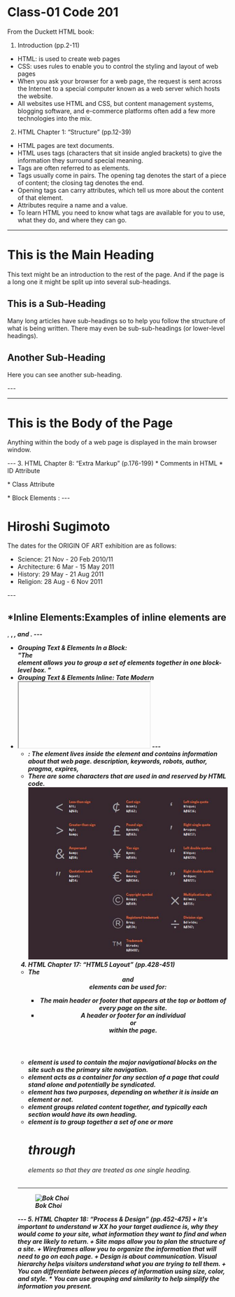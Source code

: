 # Class-01 Code 201
From the Duckett HTML book:


 1. Introduction (pp.2-11)
* HTML: is used to create web pages
* CSS: uses rules to enable you to control the styling and layout of web pages
* When you ask your browser for a web page, the request is sent across the Internet to a special computer known as a web server which hosts the website.
* All websites use HTML and CSS, but content management systems, blogging software, and e-commerce platforms often add a few more technologies into the mix.

 2. HTML Chapter 1: “Structure” (pp.12-39)
* HTML pages are text documents.
* HTML uses tags (characters that sit inside angled brackets) to give the information they surround special meaning.
* Tags are often referred to as elements.
* Tags usually come in pairs. The opening tag denotes the start of a piece of content; the closing tag denotes the end.
* Opening tags can carry attributes, which tell us more about the content of that element.
* Attributes require a name and a value.
* To learn HTML you need to know what tags are available for you to use, what they do, and where they can go.


---
<!DOCTYPE html>
<html>
 <head>
  <title></title>
 </head>
<body>
<h1>This is the Main Heading</h1>
<p>This text might be an introduction to the rest of the page. And if the page is a long one it might be split up into several sub-headings.<p>
<h2>This is a Sub-Heading</h2>
<p>Many long articles have sub-headings so to help you follow the structure of what is being written. There may even be sub-sub-headings (or lower-level headings).</p>
<h2>Another Sub-Heading</h2>
<p>Here you can see another sub-heading.</p>
</body>
</html>
---


---
<!DOCTYPE html>
<html>
<head>
<title>This is the Title of the Page</title>
</head>
<body>
<h1>This is the Body of the Page</h1>
<p>Anything within the body of a web page is displayed in the main browser window.</p>
</body>
</html>
---
3. HTML Chapter 8: “Extra Markup” (p.176-199) 
* Comments in HTML <!-- comment goes here -->
* ID Attribute <p id="pullquote"></p>
* Class Attribute <p class="important"> </p>
* Block Elements :
---
<!DOCTYPE html >
<html>
 <head></head>
 <body>
<h1>Hiroshi Sugimoto</h1>
<p>The dates for the ORIGIN OF ART exhibition are as follows:</p>
<ul>
<li>Science: 21 Nov - 20 Feb 2010/11</li>
<li>Architecture: 6 Mar - 15 May 2011</li>
<li>History: 29 May - 21 Aug 2011</li>
<li>Religion: 28 Aug - 6 Nov 2011</li>
</ul>
 </boody>
</html>
---

*Inline Elements:Examples of inline elements are
---
<!DOCTYPE html >
 <html>
 <body>
  <a>, <b>, <em>, and <img>.
   </body>
---
   
+ Grouping Text & Elements In a Block: <div id="header"> </div> "The <div> element allows you to
group a set of elements together in one block-level box. "
+ Grouping Text & Elements Inline: <span class="gallery">Tate Modern</span>
+ <iframe> : src, width, height, scrolling, frameborder, seamless

---
<!DOCTYPE html>
 <html>
  <head></head>
  <body>
<iframe
width="450"
height="350"
src="http://maps.google.co.uk/maps?q=moma+new+york
&amp;output=embed">
</iframe>
</body>
</html>
---

+ <meta> : The <meta> element lives inside the <head> element and contains information about that web page.
 description, keywords, robots, author, pragma, expires, 
+  There are some characters that are used in and reserved by HTML code.
![Characters](/code201/characters.JPG)


 4. HTML Chapter 17: “HTML5 Layout” (pp.428-451)
+ The <header> and <footer> elements can be used for:
  - The main header or footer that appears at the top or bottom of every page on the site.
  - A header or footer for an individual <article> or <section> within the page.
+ <nav> element is used to contain the major navigational blocks on the site such as the primary site navigation.  
+ <article> element acts as a container for any section of a page that could stand alone and potentially be syndicated.
+ <aside> element has two purposes, depending on whether it is inside an <article> element or not.
+ <section> element groups related content together, and typically each section would have its own heading.
+ <hgroup> element is to group together a set of one or more <h1> through <h6> elements so that they are treated as one single heading.

---
 <!DOCTYPE html>
 <html>
  <head>
   <title></title>
 </head>
  <body>
   <main>
 <figure>
<img src="images/bok-choi.jpg" alt="Bok Choi" />
<figcaption>Bok Choi</figcaption>
</figure>
   </main>
  </body>
</html>
---
 5. HTML Chapter 18: “Process & Design” (pp.452-475)
+ It's important to understand w XX ho your target audience is, why they would come to your site, what information they want to find and when they are likely to return.
+  Site maps allow you to plan the structure of a site.
+ Wireframes allow you to organize the information that will need to go on each page.
+ Design is about communication. Visual hierarchy helps visitors understand what you are trying to tell them.
+ You can differentiate between pieces of information using size, color, and style.
* You can use grouping and similarity to help simplify the information you present.


